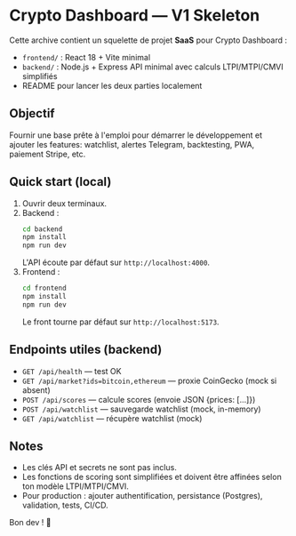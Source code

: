 # Crypto Dashboard — V1 Skeleton
Cette archive contient un squelette de projet **SaaS** pour Crypto Dashboard :
- `frontend/` : React 18 + Vite minimal
- `backend/` : Node.js + Express API minimal avec calculs LTPI/MTPI/CMVI simplifiés
- README pour lancer les deux parties localement

## Objectif
Fournir une base prête à l'emploi pour démarrer le développement et ajouter les features:
watchlist, alertes Telegram, backtesting, PWA, paiement Stripe, etc.

## Quick start (local)
1. Ouvrir deux terminaux.
2. Backend :
   ```bash
   cd backend
   npm install
   npm run dev
   ```
   L'API écoute par défaut sur `http://localhost:4000`.
3. Frontend :
   ```bash
   cd frontend
   npm install
   npm run dev
   ```
   Le front tourne par défaut sur `http://localhost:5173`.

## Endpoints utiles (backend)
- `GET /api/health` — test OK
- `GET /api/market?ids=bitcoin,ethereum` — proxie CoinGecko (mock si absent)
- `POST /api/scores` — calcule scores (envoie JSON {prices: [...]})
- `POST /api/watchlist` — sauvegarde watchlist (mock, in-memory)
- `GET /api/watchlist` — récupère watchlist (mock)

## Notes
- Les clés API et secrets ne sont pas inclus.
- Les fonctions de scoring sont simplifiées et doivent être affinées selon ton modèle LTPI/MTPI/CMVI.
- Pour production : ajouter authentification, persistance (Postgres), validation, tests, CI/CD.

Bon dev ! 🚀
